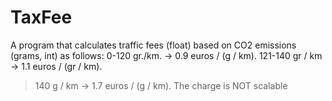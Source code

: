 # TaxFee

A program that calculates traffic fees (float) based on CO2 emissions
(grams, int) as follows:
0-120 gr./km. -> 0.9 euros / (g / km).
121-140 gr / km -> 1.1 euros / (gr / km).
> 140 g / km -> 1.7 euros / (g / km).
The charge is NOT scalable
